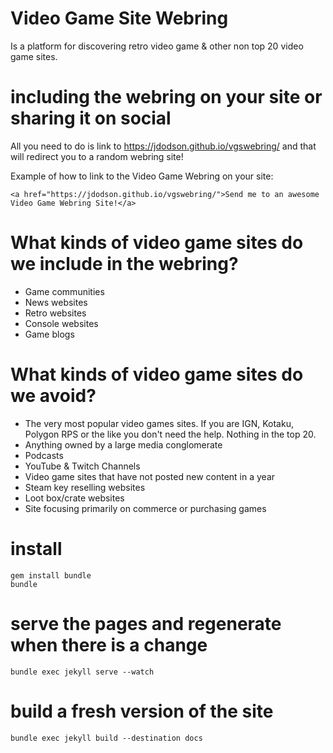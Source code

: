 # Video Game Site Webring
Is a platform for discovering retro video game & other non top 20 video game sites.

# including the webring on your site or sharing it on social

All you need to do is link to https://jdodson.github.io/vgswebring/ and that will redirect you to a random webring site!

Example of how to link to the Video Game Webring on your site:

    <a href="https://jdodson.github.io/vgswebring/">Send me to an awesome Video Game Webring Site!</a>

# What kinds of video game sites do we include in the webring?

* Game communities
* News websites
* Retro websites
* Console websites
* Game blogs

# What kinds of video game sites do we avoid?

* The very most popular video games sites.  If you are IGN, Kotaku, Polygon RPS or the like you don't need the help.  Nothing in the top 20.
* Anything owned by a large media conglomerate
* Podcasts
* YouTube & Twitch Channels
* Video game sites that have not posted new content in a year
* Steam key reselling websites
* Loot box/crate websites
* Site focusing primarily on commerce or purchasing games

# install

    gem install bundle
    bundle

# serve the pages and regenerate when there is a change
    bundle exec jekyll serve --watch

# build a fresh version of the site
    bundle exec jekyll build --destination docs
